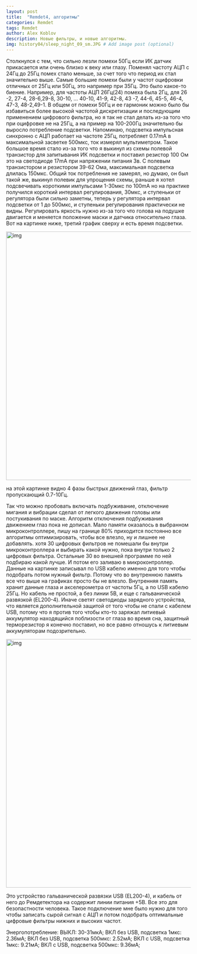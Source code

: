```yaml
---
layout: post
title:  "Remdet4, алгоритмы"
categories: Remdet
tags: Remdet
author: Alex Koblov
description: Новые фильтры, и новые алгоритмы.
img: history04/sleep_night_09_sm.JPG # Add image post (optional)
---
```

<p>Столкнулся с тем, что  сильно лезли помехи 50Гц если ИК датчик прикасается или очень близко к веку или  глазу. Поменял частоту АЦП с 24Гц до 25Гц помех стало меньше, за счет того что  период их стал значительно выше. Самые большие помехи были у частот оцифровки  отличных от 25Гц или 50Гц, это например при 35Гц. Это было какое-то биение.  Например, для частоты АЦП 26Гц(24) помеха была 2Гц, для 26 -2, 27-4, 28-6,29-8,  30-10, ... 40-10, 41-9, 42-8, 43 -7, 44-6, 45-5, 46-4, 47-3, 48-2,49-1. В общем  от помехи 50Гц и ее гармоник можно было бы избавиться более высокой частотой дискретизации  и последующим применением цифрового фильтра, но я так не стал делать из-за того  что при оцифровке не на 25Гц, а на пример на 100-200Гц значительно бы выросло  потребление подсветки. Напоминаю, подсветка импульсная синхронно с АЦП работает  на частоте 25Гц, потребляет 0.17mA в максимальной засветке 500мкс, ток измерял  мультиметром. Такое большое время стало из-за того что я выкинул из схемы  полевой транзистор для запитывания ИК подсветки и поставил резистор 100 Ом это  на светодиоде 17mA при напряжении питания 3в. С полевым транзистором и  резистором 39-62 Ома, максимальная подсветка длилась 150мкс. Общий ток  потребления не замерял, но думаю, он был такой же, выкинул полевик для  упрощения схемы, раньше я хотел подсвечивать короткими импульсами 1-30мкс по  100mA но на практике получился короткий интервал регулирования, 30мкс, и  ступеньки от регулятора были сильно заметны, теперь у регулятора интервал  подсветки от 1 до 500мкс, и ступеньки регулирования практически не видны. Регулировать  яркость нужно из-за того что голова на подушке двигается и меняется положение  маски и датчика относительно глаза. Вот на картинке ниже, третий график сверху  и есть время подсветки.</p>
<p><a  href="{{ site.baseurl }}/assets/images/history04/sleep_night_09.png" class="highslide" onclick="return hs.expand(this)">
<img src="{{ site.baseurl }}/assets/images/history04/sleep_night_09_sm.JPG" alt="img" width="677" /></a></p>
<p>на этой картинке видно 4 фазы быстрых движений глаз, фильтр пропускающий 0.7-10Гц.</p>
<p>Так что можно пробовать включать подбуживание,  отключение мигания и вибрации сделал от легкого движения головы или  постукивания по маске. Алгоритм отключения подбуживания движением глаз пока не  дописал. Мало памяти оказалось в выбранном микроконтроллере, пишу на границе  80% приходится постоянно все алгоритмы оптимизировать, чтобы все влезло, ну и  лишнее не добавлять. хотя 30 цифровых фильтров не помешали бы внутри микроконтроллера  и выбирать какой нужно, пока внутри только 2 цифровых фильтра. Остальные 30 во  внешней программе по ней подбираю какой лучше. И потом его заливаю в  микроконтроллер. Данные на картинке записывал по USB кабелю именно для того  чтобы подобрать потом нужный фильтр. Потому что во внутреннюю память все что  выше на графиках просто бы не влезло. Внутренняя память хранит данные глаза и  акселерометра от частоты 5Гц, а по USB кабелю 25Гц. Но кабель не простой, а без  линии 5В, и еще с гальванической развязкой (EL200-4). Иначе светят светодиоды  зарядного устройства, что является дополнительной защитой от того чтобы не  спали с кабелем USB, потому что я против того чтобы кто-то заряжал литиевый  аккумулятор находящийся поблизости от глаза во время сна, защитный терморезистор  я конечно поставил, но все равно отношусь к литиевым аккумуляторам  подозрительно.</p>
<p><img src="{{ site.baseurl }}/assets/images/history04/usb_EL200-4_sm.JPG" alt="img" width="677" class="img-rounded"></p> 
<p>Это устройство гальванической развязки USB (EL200-4), и кабель от него до Ремдетектора на содержит линии питания +5В. Все это для безопастности человека. Такое подключение мне было нужно для того чтобы записать сырой сигнал с АЦП и потом подобрать оптимальные цифровые фильтры нижних и высоких частот.</p>
<p>Энергопотребление: ВЫКЛ: 30-31мкА; ВКЛ без USB, подсветка 1мкс: 2.36мА; ВКЛ без USB, подсветка 500мкс: 2.52мА; ВКЛ c USB, подсветка 1мкс: 9.21мА; ВКЛ c USB, подсветка 500мкс: 9.36мА;</p>